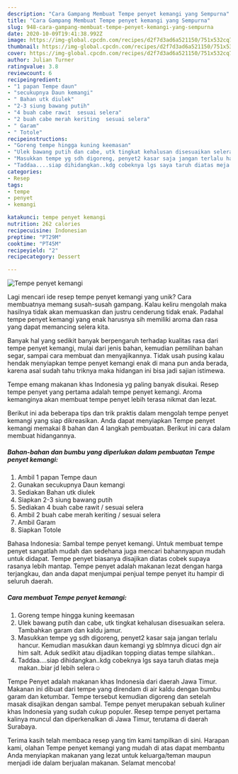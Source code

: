 ```yaml
---
description: "Cara Gampang Membuat Tempe penyet kemangi yang Sempurna"
title: "Cara Gampang Membuat Tempe penyet kemangi yang Sempurna"
slug: 948-cara-gampang-membuat-tempe-penyet-kemangi-yang-sempurna
date: 2020-10-09T19:41:38.992Z
image: https://img-global.cpcdn.com/recipes/d2f7d3ad6a521150/751x532cq70/tempe-penyet-kemangi-foto-resep-utama.jpg
thumbnail: https://img-global.cpcdn.com/recipes/d2f7d3ad6a521150/751x532cq70/tempe-penyet-kemangi-foto-resep-utama.jpg
cover: https://img-global.cpcdn.com/recipes/d2f7d3ad6a521150/751x532cq70/tempe-penyet-kemangi-foto-resep-utama.jpg
author: Julian Turner
ratingvalue: 3.8
reviewcount: 6
recipeingredient:
- "1 papan Tempe daun"
- "secukupnya Daun kemangi"
- " Bahan utk diulek"
- "2-3 siung bawang putih"
- "4 buah cabe rawit  sesuai selera"
- "2 buah cabe merah keriting  sesuai selera"
- " Garam"
- " Totole"
recipeinstructions:
- "Goreng tempe hingga kuning keemasan"
- "Ulek bawang putih dan cabe, utk tingkat kehalusan disesuaikan selera. Tambahkan garam dan kaldu jamur."
- "Masukkan tempe yg sdh digoreng, penyet2 kasar saja jangan terlalu hancur. Kemudian masukkan daun kemangi yg sblmnya dicuci dgn air him salt. Aduk sedikit atau dijadikan topping diatas tempe silahkan.."
- "Taddaa....siap dihidangkan..kdg cobeknya lgs saya taruh diatas meja makan..biar jd lebih selera☺"
categories:
- Resep
tags:
- tempe
- penyet
- kemangi

katakunci: tempe penyet kemangi 
nutrition: 262 calories
recipecuisine: Indonesian
preptime: "PT29M"
cooktime: "PT45M"
recipeyield: "2"
recipecategory: Dessert

---
```



![Tempe penyet kemangi](https://img-global.cpcdn.com/recipes/d2f7d3ad6a521150/751x532cq70/tempe-penyet-kemangi-foto-resep-utama.jpg)

Lagi mencari ide resep tempe penyet kemangi yang unik? Cara membuatnya memang susah-susah gampang. Kalau keliru mengolah maka hasilnya tidak akan memuaskan dan justru cenderung tidak enak. Padahal tempe penyet kemangi yang enak harusnya sih memiliki aroma dan rasa yang dapat memancing selera kita.

Banyak hal yang sedikit banyak berpengaruh terhadap kualitas rasa dari tempe penyet kemangi, mulai dari jenis bahan, kemudian pemilihan bahan segar, sampai cara membuat dan menyajikannya. Tidak usah pusing kalau hendak menyiapkan tempe penyet kemangi enak di mana pun anda berada, karena asal sudah tahu triknya maka hidangan ini bisa jadi sajian istimewa.

Tempe emang makanan khas Indonesia yg paling banyak disukai. Resep tempe penyet yang pertama adalah tempe penyet kemangi. Aroma kemanginya akan membuat tempe penyet lebih terasa nikmat dan lezat.


Berikut ini ada beberapa tips dan trik praktis dalam mengolah tempe penyet kemangi yang siap dikreasikan. Anda dapat menyiapkan Tempe penyet kemangi memakai 8 bahan dan 4 langkah pembuatan. Berikut ini cara dalam membuat hidangannya.

<!--inarticleads1-->

##### Bahan-bahan dan bumbu yang diperlukan dalam pembuatan Tempe penyet kemangi:

1. Ambil 1 papan Tempe daun
1. Gunakan secukupnya Daun kemangi
1. Sediakan  Bahan utk diulek
1. Siapkan 2-3 siung bawang putih
1. Sediakan 4 buah cabe rawit / sesuai selera
1. Ambil 2 buah cabe merah keriting / sesuai selera
1. Ambil  Garam
1. Siapkan  Totole


Bahasa Indonesia: Sambal tempe penyet kemangi. Untuk membuat tempe penyet sangatlah mudah dan sedehana juga mencari bahannyapun mudah untuk didapat. Tempe penyet biasanya disajikan diatas cobek supaya rasanya lebih mantap. Tempe penyet adalah makanan lezat dengan harga terjangkau, dan anda dapat menjumpai penjual tempe penyet itu hampir di seluruh daerah. 

<!--inarticleads2-->

##### Cara membuat Tempe penyet kemangi:

1. Goreng tempe hingga kuning keemasan
1. Ulek bawang putih dan cabe, utk tingkat kehalusan disesuaikan selera. Tambahkan garam dan kaldu jamur.
1. Masukkan tempe yg sdh digoreng, penyet2 kasar saja jangan terlalu hancur. Kemudian masukkan daun kemangi yg sblmnya dicuci dgn air him salt. Aduk sedikit atau dijadikan topping diatas tempe silahkan..
1. Taddaa....siap dihidangkan..kdg cobeknya lgs saya taruh diatas meja makan..biar jd lebih selera☺


Tempe Penyet adalah makanan khas Indonesia dari daerah Jawa Timur. Makanan ini dibuat dari tempe yang direndam di air kaldu dengan bumbu garam dan ketumbar. Tempe tersebut kemudian digoreng dan setelah masak disajikan dengan sambal. Tempe penyet merupakan sebuah kuliner khas Indonesia yang sudah cukup populer. Resep tempe penyet pertama kalinya muncul dan diperkenalkan di Jawa Timur, terutama di daerah Surabaya. 

Terima kasih telah membaca resep yang tim kami tampilkan di sini. Harapan kami, olahan Tempe penyet kemangi yang mudah di atas dapat membantu Anda menyiapkan makanan yang lezat untuk keluarga/teman maupun menjadi ide dalam berjualan makanan. Selamat mencoba!
